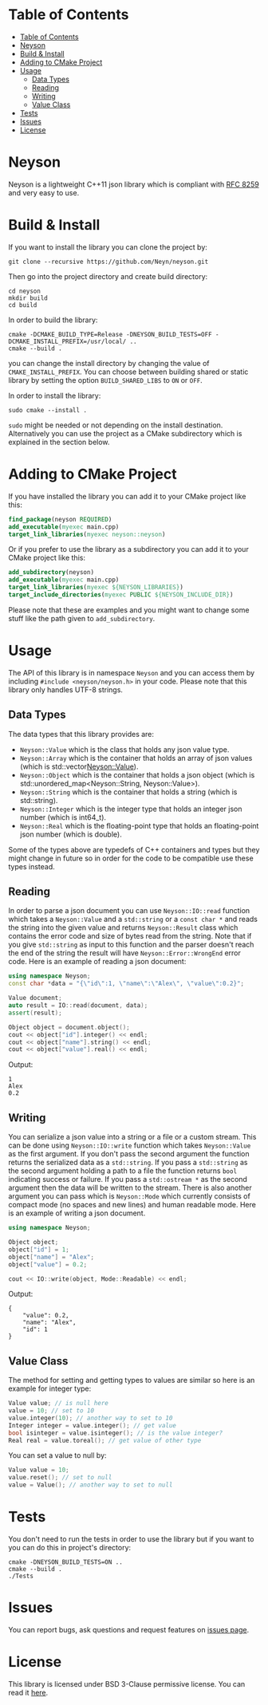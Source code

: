 # Table of Contents
- [Table of Contents](#table-of-contents)
- [Neyson](#neyson)
- [Build & Install](#build--install)
- [Adding to CMake Project](#adding-to-cmake-project)
- [Usage](#usage)
  - [Data Types](#data-types)
  - [Reading](#reading)
  - [Writing](#writing)
  - [Value Class](#value-class)
- [Tests](#tests)
- [Issues](#issues)
- [License](#license)

# Neyson
Neyson is a lightweight C++11 json library which is compliant with [RFC 8259](https://tools.ietf.org/html/rfc8259) and very easy to use. 

# Build & Install
If you want to install the library you can clone the project by:

``` shell
git clone --recursive https://github.com/Neyn/neyson.git
```

Then go into the project directory and create build directory:

``` shell
cd neyson
mkdir build
cd build
```

In order to build the library:

``` shell
cmake -DCMAKE_BUILD_TYPE=Release -DNEYSON_BUILD_TESTS=OFF -DCMAKE_INSTALL_PREFIX=/usr/local/ ..
cmake --build .
```

you can change the install directory by changing the value of ```CMAKE_INSTALL_PREFIX```. You can choose between building shared or static library by setting the option ```BUILD_SHARED_LIBS``` to ```ON``` or ```OFF```.

In order to install the library:

``` shell
sudo cmake --install .
```

```sudo``` might be needed or not depending on the install destination. Alternatively you can use the project as a CMake subdirectory which is explained in the section below.

# Adding to CMake Project
If you have installed the library you can add it to your CMake project like this:

``` cmake
find_package(neyson REQUIRED)
add_executable(myexec main.cpp)
target_link_libraries(myexec neyson::neyson)
```

Or if you prefer to use the library as a subdirectory you can add it to your CMake project like this:

``` cmake
add_subdirectory(neyson)
add_executable(myexec main.cpp)
target_link_libraries(myexec ${NEYSON_LIBRARIES})
target_include_directories(myexec PUBLIC ${NEYSON_INCLUDE_DIR})
```

Please note that these are examples and you might want to change some stuff like the path given to ```add_subdirectory```.

# Usage
The API of this library is in namespace ```Neyson``` and you can access them by including ```#include <neyson/neyson.h>``` in your code. Please note that this library only handles UTF-8 strings.

## Data Types
The data types that this library provides are:

+ ```Neyson::Value``` which is the class that holds any json value type.
+ ```Neyson::Array``` which is the container that holds an array of json values (which is std::vector<Neyson::Value>).
+ ```Neyson::Object``` which is the container that holds a json object (which is std::unordered_map<Neyson::String, Neyson::Value>).
+ ```Neyson::String``` which is the container that holds a string (which is std::string).
+ ```Neyson::Integer``` which is the integer type that holds an integer json number (which is int64_t).
+ ```Neyson::Real``` which is the floating-point type that holds an floating-point json number (which is double).

Some of the types above are typedefs of C++ containers and types but they might change in future so in order for the code to be compatible use these types instead.

## Reading
In order to parse a json document you can use ```Neyson::IO::read``` function which takes a ```Neyson::Value``` and a ```std::string``` or a ```const char *``` and reads the string into the given value and returns ```Neyson::Result``` class which contains the error code and size of bytes read from the string. Note that if you give ```std::string``` as input to this function and the parser doesn't reach the end of the string the result will have ```Neyson::Error::WrongEnd``` error code. Here is an example of reading a json document:

``` c++
using namespace Neyson;
const char *data = "{\"id\":1, \"name\":\"Alex\", \"value\":0.2}";

Value document;
auto result = IO::read(document, data);
assert(result);

Object object = document.object();
cout << object["id"].integer() << endl;
cout << object["name"].string() << endl;
cout << object["value"].real() << endl;
```

Output:

```
1
Alex
0.2
```

## Writing
You can serialize a json value into a string or a file or a custom stream. This can be done using ```Neyson::IO::write``` function which takes ```Neyson::Value``` as the first argument. If you don't pass the second argument the function returns the serialized data as a ```std::string```. If you pass a ```std::string``` as the second argument holding a path to a file the function returns ```bool``` indicating success or failure. If you pass a ```std::ostream *``` as the second argument then the data will be written to the stream. There is also another argument you can pass which is ```Neyson::Mode``` which currently consists of compact mode (no spaces and new lines) and human readable mode. Here is an example of writing a json document.

``` c++
using namespace Neyson;

Object object;
object["id"] = 1;
object["name"] = "Alex";
object["value"] = 0.2;

cout << IO::write(object, Mode::Readable) << endl;
```

Output:

```
{
    "value": 0.2,
    "name": "Alex",
    "id": 1
}
```

## Value Class
The method for setting and getting types to values are similar so here is an example for integer type:

``` c++
Value value; // is null here
value = 10; // set to 10
value.integer(10); // another way to set to 10
Integer integer = value.integer(); // get value
bool isinteger = value.isinteger(); // is the value integer?
Real real = value.toreal(); // get value of other type
```

You can set a value to null by:

``` c++
Value value = 10;
value.reset(); // set to null
value = Value(); // another way to set to null
```

# Tests
You don't need to run the tests in order to use the library but if you want to you can do this in project's directory:

``` shell
cmake -DNEYSON_BUILD_TESTS=ON ..
cmake --build .
./Tests
```

# Issues
You can report bugs, ask questions and request features on [issues page](../../issues).

# License
This library is licensed under BSD 3-Clause permissive license. You can read it [here](LICENSE).

